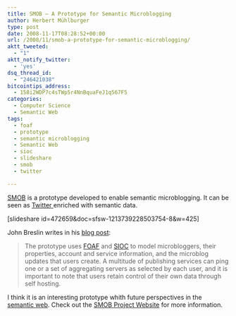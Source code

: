 ```yaml
---
title: SMOB – A Prototype for Semantic Microblogging
author: Herbert Mühlburger
type: post
date: 2008-11-17T08:28:52+00:00
url: /2008/11/smob-a-prototype-for-semantic-microblogging/
aktt_tweeted:
  - "1"
aktt_notify_twitter:
  - 'yes'
dsq_thread_id:
  - "246421038"
bitcointips_address:
  - 158i2WDP7c4sTWp5r4NnBquaFeJ1q567F5
categories:
  - Computer Science
  - Semantic Web
tags:
  - foaf
  - prototype
  - semantic microblogging
  - Semantic Web
  - sioc
  - slideshare
  - smob
  - twitter

---
```

<a title="SMOB Project Website" href="http://smob.sioc-project.org/" target="_blank">SMOB</a> is a prototype developed to enable semantic microblogging. It can be seen as <a title="Twitter" href="http://www.twitter.com" target="_blank">Twitter </a>enriched with semantic data.

[slideshare id=472659&doc=sfsw-1213739228503754-8&w=425]

John Breslin writes in his <a title="Prototype for distributed / decentralised microblogging using semantics" href="http://www.johnbreslin.com/blog/2008/05/09/prototype-for-distributed-decentralised-microblogging-using-semantics/" target="_blank">blog post</a>:

> The prototype uses <span class="-linked-Data" title="http://www.foaf-project.org/"><a title="FOAF" href="http://www.foaf-project.org/" target="_blank">FOAF</a></span> and <span class="-linked-Data" title="http://sioc-project.org/"><a title="SIOC" href="http://sioc-project.org/" target="_blank">SIOC</a></span> to model microbloggers, their properties, account and service information, and the microblog updates that users create. A multitude of publishing services can ping one or a set of aggregating servers as selected by each user, and it is important to note that users retain control of their own data through self hosting.

I think it is an interesting prototype whith future perspectives in the <a title="Semantic Web" href="http://en.wikipedia.org/wiki/Semantic_Web" target="_blank">semantic web</a>. Check out the <a title="SMOB Project Website" href="http://smob.sioc-project.org/" target="_blank">SMOB Project Website</a> for more information.